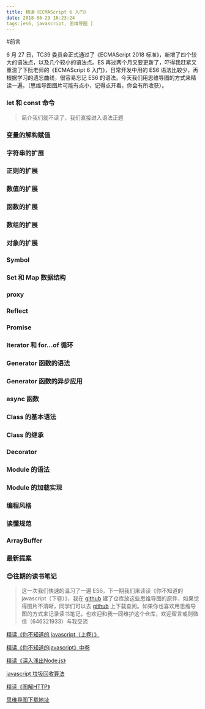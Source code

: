 ```yaml
---
title: 精读《ECMAScript 6 入门》
date: 2018-06-29 16:23:24
tags:[es6, javascript, 思维导图 ]
---
```


#前言

6 月 27 日，TC39 委员会正式通过了《ECMAScript 2018 标准》，新增了四个较大的语法点，以及几个较小的语法点。ES 再过两个月又要更新了，吓得我赶紧又重温了下阮老师的《ECMAScript 6 入门》，日常开发中用的 ES6 语法比较少，再根据学习的遗忘曲线，很容易忘记 ES6 的语法。今天我们用思维导图的方式来精读一遍。（思维导图图片可能有点小，记得点开看，你会有所收获）。

### let 和 const 命令
> 简介我们就不读了，我们直接进入语法正题

### 变量的解构赋值

### 字符串的扩展

### 正则的扩展

### 数值的扩展

### 函数的扩展

### 数组的扩展

### 对象的扩展

### Symbol

### Set 和 Map 数据结构

### proxy

### Reflect

### Promise

### Iterator 和 for...of 循环

### Generator 函数的语法

### Generator 函数的异步应用

### async 函数

### Class 的基本语法

### Class 的继承

### Decorator

### Module 的语法

### Module 的加载实现

### 编程风格

### 读懂规范

### ArrayBuffer

### 最新提案


### 😊往期的读书笔记

>这一次我们快速的温习了一遍 ES6，下一期我们来读读《你不知道的 javascript（下卷）》，我在 [github](https://github.com/bailinlin/Awsome-Front-End-Xmind) 建了仓库放这些思维导图的原件，如果觉得图片不清晰，同学们可以去 [github](https://github.com/bailinlin/Awsome-Front-End-Xmind) 上下载查阅。如果你也喜欢用思维导图的方式来记录读书笔记，也欢迎和我一同维护这个仓库，欢迎留言或则微信（646321933）与我交流

[精读《你不知道的 javascript（上卷）》](https://juejin.im/post/5b0cafad51882515624dc6d2)

[精读《你不知道的javascript》中卷](https://juejin.im/post/5b2a07c16fb9a00e36425ef0)

[精读《深入浅出Node.js》](https://juejin.im/post/5b1a18de6fb9a01e312828dd)

[javascript 垃圾回收算法](https://juejin.im/post/5b1f7e62e51d45068a6cb98f)

[精读《图解HTTP》](https://juejin.im/post/5b32f82a518825749e4a218b)

[思维导图下载地址](https://github.com/bailinlin/Awsome-Front-End-Xmind)

